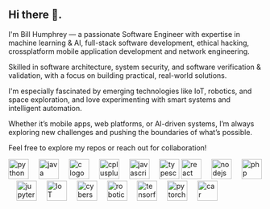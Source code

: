 ## Hi there 👋.

I'm Bill Humphrey — a passionate Software Engineer with expertise in machine learning & AI, full-stack software development, ethical hacking, crossplatform mobile application development and network engineering.

Skilled in software architecture, system security, and software verification & validation, with a focus on building practical, real-world solutions.

I'm especially fascinated by emerging technologies like IoT, robotics, and space exploration, and love experimenting with smart systems and intelligent automation.

Whether it’s mobile apps, web platforms, or AI-driven systems, I’m always exploring new challenges and pushing the boundaries of what’s possible.

Feel free to explore my repos or reach out for collaboration! 

<div align="left">

  <!-- Programming Languages -->
  <img src="https://cdn.jsdelivr.net/gh/devicons/devicon/icons/python/python-original.svg" height="40" alt="python logo" />
  <img width="12" />
  <img src="https://cdn.jsdelivr.net/gh/devicons/devicon/icons/java/java-original.svg" height="40" alt="java logo" />
  <img width="12" />
  <img src="https://cdn.jsdelivr.net/gh/devicons/devicon/icons/c/c-original.svg" height="40" alt="c logo" />
  <img width="12" />
  <img src="https://cdn.jsdelivr.net/gh/devicons/devicon/icons/cplusplus/cplusplus-original.svg" height="40" alt="cplusplus logo" />
  <img width="12" />
  <img src="https://cdn.jsdelivr.net/gh/devicons/devicon/icons/javascript/javascript-original.svg" height="40" alt="javascript logo" />
  <img width="12" />
  <img src="https://cdn.jsdelivr.net/gh/devicons/devicon/icons/typescript/typescript-original.svg" height="40" alt="typescript logo" />

  <!-- Frontend Development -->
  <img src="https://cdn.jsdelivr.net/gh/devicons/devicon/icons/react/react-original.svg" height="40" alt="react logo" />
  <img width="12" />

  <!-- Backend Development -->
  <img src="https://cdn.jsdelivr.net/gh/devicons/devicon/icons/nodejs/nodejs-original.svg" height="40" alt="nodejs logo" />
  <img width="12" />
  <img src="https://cdn.jsdelivr.net/gh/devicons/devicon/icons/php/php-original.svg" height="40" alt="php logo" />
  <img width="12" />

  <!-- Jupyter Notebook -->
  <img src="https://cdn.jsdelivr.net/gh/devicons/devicon/icons/jupyter/jupyter-original.svg" height="40" alt="jupyter notebook logo" />
  <img width="12" />

  <!-- IoT -->
  <img src="https://img.icons8.com/ios-filled/50/000000/internet-of-things.png" height="40" alt="IoT logo" />
  <img width="12" />

  <!-- Cybersecurity -->
  <img src="https://img.icons8.com/ios-filled/50/000000/security-shield-green.png" height="40" alt="cybersecurity logo" />
  <img width="12" />

  <!-- Robotics -->
  <!-- Robotics -->
<img src="https://img.icons8.com/ios-filled/50/000000/robot-2.png" height="40" alt="robotics logo" />

  <img width="12" />

  <!-- Machine Learning / AI -->
  <img src="https://cdn.jsdelivr.net/gh/devicons/devicon/icons/tensorflow/tensorflow-original.svg" height="40" alt="tensorflow logo" />
  <img width="12" />
  <img src="https://cdn.jsdelivr.net/gh/devicons/devicon/icons/pytorch/pytorch-original.svg" height="40" alt="pytorch logo" />
  <img width="12" />

  <!-- Cars / Automotive -->
  <img src="https://img.icons8.com/ios-filled/50/000000/car.png" height="40" alt="car logo" />


</div>


